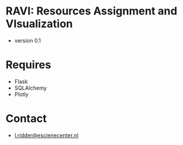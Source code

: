 # RAVI: Resources Assignment and VIsualization #
* version 0.1

# Requires #
* Flask
* SQLAlchemy
* Plotly

# Contact #
* l.ridder@escienecenter.nl
